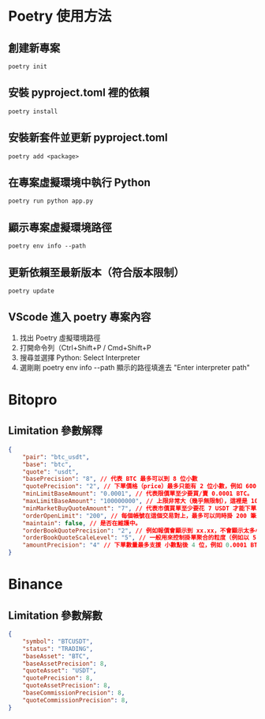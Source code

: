 # Poetry 使用方法

## 創建新專案
```poetry init```

## 安裝 pyproject.toml 裡的依賴
```poetry install```

## 安裝新套件並更新 pyproject.toml
```poetry add <package>```

## 在專案虛擬環境中執行 Python
```poetry run python app.py```

## 顯示專案虛擬環境路徑
```poetry env info --path```

## 更新依賴至最新版本（符合版本限制）
```poetry update```

## VScode 進入 poetry 專案內容
1. 找出 Poetry 虛擬環境路徑
2. 打開命令列（Ctrl+Shift+P / Cmd+Shift+P
3. 搜尋並選擇 Python: Select Interpreter
4. 選剛剛 poetry env info --path 顯示的路徑填進去 "Enter interpreter path"

# Bitopro 

## Limitation 參數解釋
```json
{
    "pair": "btc_usdt",
    "base": "btc",
    "quote": "usdt",
    "basePrecision": "8", // 代表 BTC 最多可以到 8 位小數
    "quotePrecision": "2", // 下單價格（price）最多只能有 2 位小數，例如 60000.12。
    "minLimitBaseAmount": "0.0001", // 代表限價單至少要買/賣 0.0001 BTC。
    "maxLimitBaseAmount": "100000000", // 上限非常大（幾乎無限制），這裡是 100000000 BTC。
    "minMarketBuyQuoteAmount": "7", // 代表市價買單至少要花 7 USDT 才能下單。
    "orderOpenLimit": "200", // 每個帳號在這個交易對上，最多可以同時掛 200 筆未成交訂單。
    "maintain": false, // 是否在維護中。
    "orderBookQuotePrecision": "2", // 例如報價會顯示到 xx.xx，不會顯示太多小數。
    "orderBookQuoteScaleLevel": "5", // 一般用來控制掛單聚合的粒度（例如以 5 個 tick 為一格顯示）。
    "amountPrecision": "4" // 下單數量最多支援 小數點後 4 位，例如 0.0001 BTC。
}
```

# Binance

## Limitation 參數解數
```json
{
    "symbol": "BTCUSDT",
    "status": "TRADING",
    "baseAsset": "BTC",
    "baseAssetPrecision": 8,
    "quoteAsset": "USDT",
    "quotePrecision": 8,
    "quoteAssetPrecision": 8,
    "baseCommissionPrecision": 8,
    "quoteCommissionPrecision": 8,
}
```